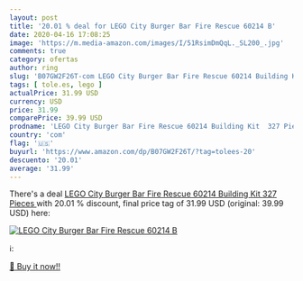 ```yaml
---
layout: post
title: '20.01 % deal for LEGO City Burger Bar Fire Rescue 60214 B'
date: 2020-04-16 17:08:25
image: 'https://m.media-amazon.com/images/I/51RsimDmQqL._SL200_.jpg'
comments: true
category: ofertas
author: ring
slug: 'B07GW2F26T-com LEGO City Burger Bar Fire Rescue 60214 Building Kit 327...'
tags: [ tole.es, lego ]
actualPrice: 31.99 USD
currency: USD
price: 31.99
comparePrice: 39.99 USD
prodname: 'LEGO City Burger Bar Fire Rescue 60214 Building Kit  327 Pieces '
country: 'com'
flag: '🇺🇸'
buyurl: 'https://www.amazon.com/dp/B07GW2F26T/?tag=tolees-20'
descuento: '20.01'
average: '31.99'
---
```


There's a deal [LEGO City Burger Bar Fire Rescue 60214 Building Kit  327 Pieces ](https://www.amazon.com/dp/B07GW2F26T/?tag=tolees-20)  with  20.01 % discount, final price tag of  31.99 USD (original: 39.99 USD) here:

[![LEGO City Burger Bar Fire Rescue 60214 B](https://m.media-amazon.com/images/I/51RsimDmQqL._SL200_.jpg)](https://www.amazon.com/dp/B07GW2F26T/?tag=tolees-20)

ℹ️:


[🛒 Buy it now!!](https://www.amazon.com/dp/B07GW2F26T/?tag=tolees-20)
